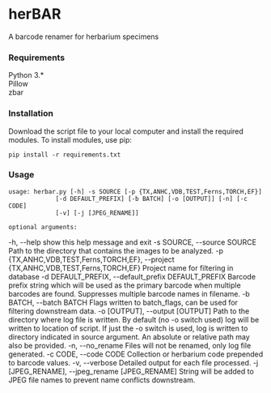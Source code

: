 # herBAR
A barcode renamer for herbarium specimens

### Requirements

Python 3.*  
Pillow  
zbar  

### Installation

Download the script file to your local computer and install the required modules.
To install modules, use pip:

	pip install -r requirements.txt

### Usage

	usage: herbar.py [-h] -s SOURCE [-p {TX,ANHC,VDB,TEST,Ferns,TORCH,EF}]
                 [-d DEFAULT_PREFIX] [-b BATCH] [-o [OUTPUT]] [-n] [-c CODE]
                 [-v] [-j [JPEG_RENAME]]

	optional arguments:
  -h, --help            show this help message and exit
  -s SOURCE, --source SOURCE
                        Path to the directory that contains the images to be
                        analyzed.
  -p {TX,ANHC,VDB,TEST,Ferns,TORCH,EF}, --project {TX,ANHC,VDB,TEST,Ferns,TORCH,EF}
                        Project name for filtering in database
  -d DEFAULT_PREFIX, --default_prefix DEFAULT_PREFIX
                        Barcode prefix string which will be used as the
                        primary barcode when multiple barcodes are found.
                        Suppresses multiple barcode names in filename.
  -b BATCH, --batch BATCH
                        Flags written to batch_flags, can be used for
                        filtering downstream data.
  -o [OUTPUT], --output [OUTPUT]
                        Path to the directory where log file is written. By
                        default (no -o switch used) log will be written to
                        location of script. If just the -o switch is used, log
                        is written to directory indicated in source argument.
                        An absolute or relative path may also be provided.
  -n, --no_rename       Files will not be renamed, only log file generated.
  -c CODE, --code CODE  Collection or herbarium code prepended to barcode
                        values.
  -v, --verbose         Detailed output for each file processed.
  -j [JPEG_RENAME], --jpeg_rename [JPEG_RENAME]
                        String will be added to JPEG file names to prevent
                        name conflicts downstream.